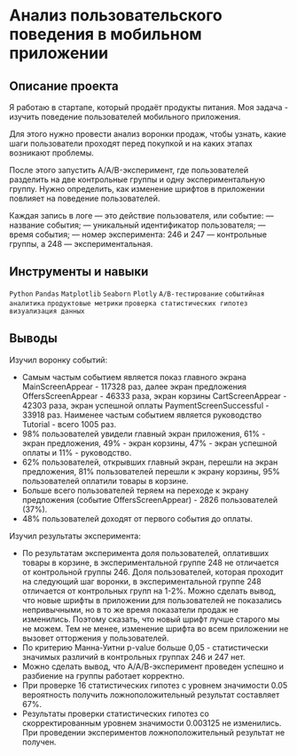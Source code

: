 # Анализ пользовательского поведения в мобильном приложении		

## Описание проекта
Я работаю в стартапе, который продаёт продукты питания. Моя задача - изучить поведение пользователей мобильного приложения.

Для этого нужно провести анализ воронки продаж, чтобы узнать, какие шаги пользователи проходят перед покупкой и на каких этапах возникают проблемы.

После этого запустить A/A/B-эксперимент, где пользователей разделить на две контрольные группы и одну экспериментальную группу. Нужно определить, как изменение шрифтов в приложении повлияет на поведение пользователей.

Каждая запись в логе — это действие пользователя, или событие:
— название события;
— уникальный идентификатор пользователя;
— время события;
— номер эксперимента: 246 и 247 — контрольные группы, а 248 — экспериментальная.

## Инструменты и навыки
`Python` `Pandas` `Matplotlib` `Seaborn` `Plotly` `А/В-тестирование` `событийная аналитика` `продуктовые метрики` `проверка статистических гипотез` `визуализация данных`

## Выводы
Изучил воронку событий:
- Самым частым событием является показ главного экрана MainScreenAppear - 117328 раз, далее экран предложения OffersScreenAppear - 46333 раза, экран корзины CartScreenAppear - 42303 раза, экран успешной оплаты PaymentScreenSuccessful - 33918 раз. Наименее частым событием является руководство Tutorial - всего 1005 раз.
- 98% пользователей увидели главный экран приложения, 61% - экран предложения, 49% - экран корзины, 47% - экран успешной оплаты и 11% - руководство.
- 62% пользователей, открывших главный экран, перешли на экран предложения, 81% пользователей перешли к экрану корзины, 95% пользователей оплатили товары в корзине.
- Больше всего пользователей теряем на переходе к экрану предложения (событие OffersScreenAppear) - 2826 пользователей (37%).
- 48% пользователей доходят от первого события до оплаты.

Изучил результаты эксперимента:  
- По результатам эксперимента доля пользователей, оплативших товары в корзине, в экспериментальной группе 248 не отличается от контрольной группы 246. Доля пользователей, которая проходит на следующий шаг воронки, в экспериментальной группе 248 отличается от контрольных групп на 1-2%. Можно сделать вывод, что новые шрифты в приложении для пользователей не показались непривычными, но в то же время показатели продаж не изменились. Поэтому сказать, что новый шрифт лучше старого мы не можем. Тем не менее, изменение шрифта во всем приложении не вызовет отторжения у пользователей.
- По критерию Манна-Уитни p-value больше 0,05 - статистически значимых различий в контрольных группах 246 и 247 нет.
- Можно сделать вывод, что А/А/В-эксперимент проведен успешно и разбиение на группы работает корректно.
- При проверке 16 статистических гипотез с уровнем значимости 0.05 вероятность получить ложноположительный результат составляет 67%.
- Результаты проверки статистических гипотез со скорректированным уровнем значимости 0.003125 не изменились. При проведении экспериментов ложноположительный результат не получен.
